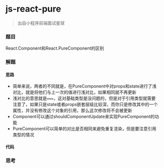 # js-react-pure

> 出自小程序前端面试星球

### 题目

React.Component和React.PureComponent的区别



### 解题

#### 思路

* 简单来说，两者的不同就是，在PureComponent中对props和state进行了浅对比，就是将他们与上一次的值进行浅对比，如果相同就不再更新
* 浅对比的意思就是`===`，这对基础类型是没问题的，但是对于引用类型就需要注意了，如果只是state或者props嵌套层级比较深，而你只是修改其中的一个属性，并没有修改这个对象的引用，那么这次修改将不会被更新
* Component可以通过shouldComponentUpdate来实现PureComponent的功能
* PureComponent可以简单的对比是否相同来避免重复渲染，但是要注意引用类型的情况

#### 代码







### 思考

